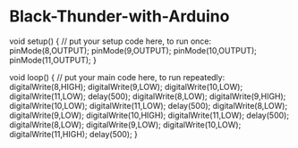 # Black-Thunder-with-Arduino
void setup() {
  // put your setup code here, to run once:
  pinMode(8,OUTPUT);
  pinMode(9,OUTPUT);
  pinMode(10,OUTPUT);
  pinMode(11,OUTPUT);
}

void loop() {
  // put your main code here, to run repeatedly:
  digitalWrite(8,HIGH);
  digitalWrite(9,LOW);
  digitalWrite(10,LOW);
  digitalWrite(11,LOW);
  delay(500);
  digitalWrite(8,LOW);
  digitalWrite(9,HIGH);
  digitalWrite(10,LOW);
  digitalWrite(11,LOW);
  delay(500);
  digitalWrite(8,LOW);
  digitalWrite(9,LOW);
  digitalWrite(10,HIGH);
  digitalWrite(11,LOW);
  delay(500);
  digitalWrite(8,LOW);
  digitalWrite(9,LOW);
  digitalWrite(10,LOW);
  digitalWrite(11,HIGH);
  delay(500);
}
